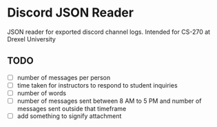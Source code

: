 # Discord JSON Reader

JSON reader for exported discord channel logs.
Intended for CS-270 at Drexel University

## TODO
- [ ] number of messages per person
- [ ] time taken for instructors to respond to student inquiries
- [ ] number of words
- [ ] number of messages sent between 8 AM to 5 PM and number of messages sent outside that timeframe
- [ ] add something to signify attachment